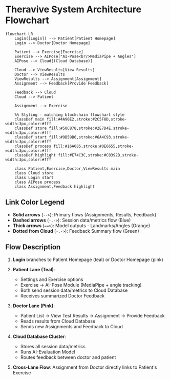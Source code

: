 # Theravive System Architecture Flowchart

```mermaid
flowchart LR
    Login([Login]) --> Patient[Patient Homepage]
    Login --> Doctor[Doctor Homepage]
    
    Patient --> Exercise[Exercise]
    Exercise --> AIPose["AI-Pose<br/>MediaPipe + Angles"]
    AIPose --> Cloud[(Cloud Database)]
    
    Cloud --> ViewResults[View Results]
    Doctor --> ViewResults
    ViewResults --> Assignment[Assignment]
    Assignment --> Feedback[Provide Feedback]
    
    Feedback --> Cloud
    Cloud --> Patient
    
    Assignment --> Exercise
    
    %% Styling - matching blockchain flowchart style
    classDef main fill:#4A90E2,stroke:#2C5F8D,stroke-width:3px,color:#fff
    classDef store fill:#50C878,stroke:#2E7D4E,stroke-width:3px,color:#fff
    classDef start fill:#9B59B6,stroke:#6A4C93,stroke-width:3px,color:#fff
    classDef process fill:#16A085,stroke:#0E6655,stroke-width:3px,color:#fff
    classDef highlight fill:#E74C3C,stroke:#C0392B,stroke-width:3px,color:#fff
    
    class Patient,Exercise,Doctor,ViewResults main
    class Cloud store
    class Login start
    class AIPose process
    class Assignment,Feedback highlight
```

## Link Color Legend

- **Solid arrows** (`-->`): Primary flows (Assignments, Results, Feedback)
- **Dashed arrows** (`-.->`): Session data/metrics flow (Blue)
- **Thick arrows** (`==>`): Model outputs - Landmarks/Angles (Orange)
- **Dotted from Cloud** (`-.->`): Feedback Summary flow (Green)

## Flow Description

1. **Login** branches to Patient Homepage (teal) or Doctor Homepage (pink)
2. **Patient Lane (Teal)**:
   - Settings and Exercise options
   - Exercise → AI-Pose Module (MediaPipe + angle tracking)
   - Both send session data/metrics to Cloud Database
   - Receives summarized Doctor Feedback

3. **Doctor Lane (Pink)**:
   - Patient List → View Test Results → Assignment → Provide Feedback
   - Reads results from Cloud Database
   - Sends new Assignments and Feedback to Cloud

4. **Cloud Database Cluster**:
   - Stores all session data/metrics
   - Runs AI-Evaluation Model
   - Routes feedback between doctor and patient

5. **Cross-Lane Flow**: Assignment from Doctor directly links to Patient's Exercise

